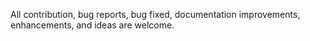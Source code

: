 All contribution, bug reports, bug fixed, documentation improvements, enhancements, and ideas are welcome.
